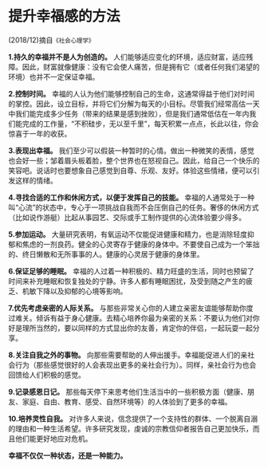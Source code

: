 # 提升幸福感的方法

(2018/12)摘自`《社会心理学》`

**1.持久的幸福并不是人为创造的。** 人们能够适应变化的环境，适应财富，适应残障。因此，财富就像健康：没有它会使人痛苦，但是拥有它（或者任何我们渴望的环境）也并不一定保证幸福。

**2.控制时间。** 幸福的人认为他们能够控制自己的生命，这通常得益于他们对时间的掌控。因此，设立目标，并将它们分解为每天的小目标。尽管我们经常高估一天中我们能完成多少任务（带来的结果是感到挫败），但是我们通常低估在一年内我们能完成的工作量，“不积硅步，无以至千里”，每天积累一点点，长此以往，你会惊喜于一年的收获。

**3.表现出幸福。** 我们至少可以假装一种暂时的心情。做出一种微笑的表情，感觉也会好一些；邹着眉头板着脸，整个世界也在怒视自己。因此，给自己一个快乐的笑容吧。说话时也要想象自己感觉到自尊、乐观、友好。体验这些情绪，便可以引发这样的情绪。

**4.寻找合适的工作和休闲方式，以便于发挥自己的技能。** 幸福的人通常处于一种叫“心流”的状态中，专心于一项挑战自我而不会压倒自己的任务。奢侈的休闲方式（比如说作游艇）比起从事园艺、交际或手工制作提供的心流体验要少得多。

**5.参加运动。** 大量研究表明，有氧运动不仅能促进健康和精力，也是消除轻度抑郁和焦虑的一剂良药。健全的心灵寄存于健康的身体中。不要使自己成为一个笨拙的、终日懒散和无所事事的人。健康的心灵居于健康的身体里。

**6.保证足够的睡眠。** 幸福的人过着一种积极的、精力旺盛的生活，同时也预留了时间来补充睡眠和恢复独处的宁静。许多人都有睡眠困扰，及受到随之产生的疲乏、机敏下降以及抑郁的心境等影响。

**7.优先考虑亲密的人际关系。** 与那些非常关心你的人建立亲密友谊能够帮助你度过难关。倾诉有益于身心健康。去精心培养你最为亲密的关系：不要认为他们对你好是理所当然的，要以同样的方式显出你的友善，肯定你的伴侣，一起玩耍一起分享。

**8.关注自我之外的事物。** 向那些需要帮助的人伸出援手。幸福能促进人们的亲社会行为（那些感觉很好的人会表现出更多的亲社会行为）。同样，亲社会行为也会回馈给人们积极的感觉。

**9.记录感恩日记。** 那些每天停下来思考他们生活当中的一些积极方面（健康、朋友、家庭、自由、教育、感受、自然环境等）的人体验到了更多的幸福。

**10.培养灵性自我。** 对许多人来说，信念提供了一个支持性的群体、一个脱离自溺的理由和一种生活希望。许多研究发现，虔诚的宗教信仰者报告自己更加快乐，而且他们能更好地应对危机。

**幸福不仅仅一种状态，还是一种能力。**